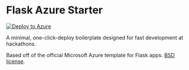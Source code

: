 # Flask Azure Starter

 [![Deploy to Azure](http://i.imgur.com/FRHkJiY.png)](https://azuredeploy.net/)

A minimal, one-click-deploy boilerplate designed for fast development at hackathons.

Based off of the official Microsoft Azure template for Flask apps.
[BSD license](http://flask.pocoo.org/docs/license/).

